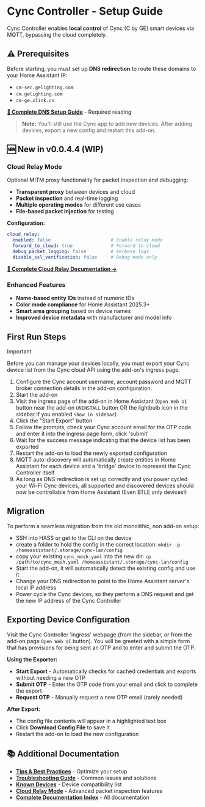 # Cync Controller - Setup Guide

Cync Controller enables **local control** of Cync (C by GE) smart devices via MQTT, bypassing the cloud completely.

## ⚠️ Prerequisites

Before starting, you must set up **DNS redirection** to route these domains to your Home Assistant IP:
- `cm-sec.gelighting.com`
- `cm.gelighting.com`
- `cm-ge.xlink.cn`

**[📖 Complete DNS Setup Guide](https://github.com/jslamartina/hass-addons/blob/dev/docs/user/dns-setup.md)** - Required reading

> **Note:** You'll still use the Cync app to add new devices. After adding devices, export a new config and restart this add-on.

## 🆕 New in v0.0.4.4 (WIP)

### Cloud Relay Mode
Optional MITM proxy functionality for packet inspection and debugging:
- **Transparent proxy** between devices and cloud
- **Packet inspection** and real-time logging
- **Multiple operating modes** for different use cases
- **File-based packet injection** for testing

**Configuration:**
```yaml
cloud_relay:
  enabled: false                      # Enable relay mode
  forward_to_cloud: true              # Forward to cloud
  debug_packet_logging: false         # Verbose logs
  disable_ssl_verification: false     # Debug mode only
```

**[📖 Complete Cloud Relay Documentation →](https://github.com/jslamartina/hass-addons/blob/dev/docs/user/cloud-relay.md)**

### Enhanced Features
- **Name-based entity IDs** instead of numeric IDs
- **Color mode compliance** for Home Assistant 2025.3+
- **Smart area grouping** based on device names
- **Improved device metadata** with manufacturer and model info

## First Run Steps

>[!IMPORTANT]
> Before you can manage your devices locally, you must export your Cync device list from the Cync cloud API using the add-on's ingress page.

1. Configure the Cync account username, account password and MQTT broker connection details in the add-on configuration.
2. Start the add-on
3. Visit the ingress page of the add-on in Home Assistant (`Open Web UI` button near the add-on `UNINSTALL` button OR the lightbulb icon in the sidebar if you enabled `Show in sidebar`)
4. Click the "Start Export" button
5. Follow the prompts, check your Cync account email for the OTP code and enter it into the ingress page form, click 'submit'
6. Wait for the success message indicating that the device list has been exported
7. Restart the add-on to load the newly exported configuration
8. MQTT auto-discovery will automatically create entities in Home Assistant for each device and a 'bridge' device to represent the Cync Controller itself
9. As long as DNS redirection is set up correctly and you power cycled your Wi-Fi Cync devices, all supported and discovered devices should now be controllable from Home Assistant (Even BTLE only devices!)

## Migration
To perform a seamless migration from the old monolithic, non add-on setup:
- SSH into HASS or get to the CLI on the device
- create a folder to hold the config in the correct location: `mkdir -p /homeassistant/.storage/cync-lan/config`
- copy your existing `cync_mesh.yaml` into the new dir: `cp /path/to/cync_mesh.yaml /homeassistant/.storage/cync-lan/config`
- Start the add-on, it will automatically detect the existing config and use it
- Change your DNS redirection to point to the Home Assistant server's local IP address
- Power cycle the Cync devices, so they perform a DNS request and get the new IP address of the Cync Controller

## Exporting Device Configuration
Visit the Cync Controller 'ingress' webpage (from the sidebar, or from the add-on page `Open Web UI` button). You will be greeted with a simple form that has provisions for being sent an OTP and to enter and submit the OTP.

**Using the Exporter:**

- **Start Export** - Automatically checks for cached credentials and exports without needing a new OTP
- **Submit OTP** - Enter the OTP code from your email and click to complete the export
- **Request OTP** - Manually request a new OTP email (rarely needed)

**After Export:**
- The config file contents will appear in a highlighted text box
- Click **Download Config File** to save it
- Restart the add-on to load the new configuration

## 📚 Additional Documentation

- **[Tips & Best Practices](https://github.com/jslamartina/hass-addons/blob/dev/docs/user/tips.md)** - Optimize your setup
- **[Troubleshooting Guide](https://github.com/jslamartina/hass-addons/blob/dev/docs/user/troubleshooting.md)** - Common issues and solutions
- **[Known Devices](https://github.com/jslamartina/hass-addons/blob/dev/docs/user/known-devices.md)** - Device compatibility list
- **[Cloud Relay Mode](https://github.com/jslamartina/hass-addons/blob/dev/docs/user/cloud-relay.md)** - Advanced packet inspection features
- **[Complete Documentation Index](https://github.com/jslamartina/hass-addons/blob/dev/docs/README.md)** - All documentation